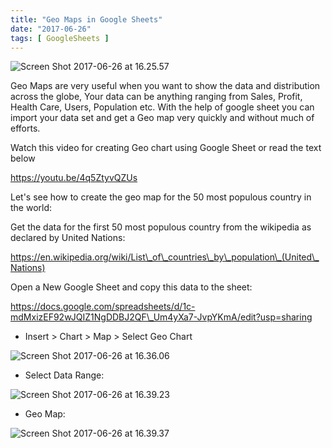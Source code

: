 ```yaml
---
title: "Geo Maps in Google Sheets"
date: "2017-06-26"
tags: [ GoogleSheets ]
---
```


![Screen Shot 2017-06-26 at 16.25.57](https://techpickup.files.wordpress.com/2017/06/screen-shot-2017-06-26-at-16-25-57.png)

Geo Maps are very useful when you want to show the data and distribution across the globe, Your data can be anything ranging from Sales, Profit, Health Care, Users, Population etc. With the help of google sheet you can import your data set and get a Geo map very quickly and without much of efforts.

Watch this video for creating Geo chart using Google Sheet or read the text below

https://youtu.be/4q5ZtyvQZUs

Let's see how to create the geo map for the 50 most populous country in the world:

Get the data for the first 50 most populous country from the wikipedia as declared by United Nations:

https://en.wikipedia.org/wiki/List\_of\_countries\_by\_population\_(United\_Nations)

Open a New Google Sheet and copy this data to the sheet:

https://docs.google.com/spreadsheets/d/1c-mdMxizEF92wJQIZ1NgDDBJ2QF\_Um4yXa7-JvpYKmA/edit?usp=sharing

- Insert > Chart > Map > Select Geo Chart

![Screen Shot 2017-06-26 at 16.36.06](https://techpickup.files.wordpress.com/2017/06/screen-shot-2017-06-26-at-16-36-06.png)

- Select Data Range:

![Screen Shot 2017-06-26 at 16.39.23](https://techpickup.files.wordpress.com/2017/06/screen-shot-2017-06-26-at-16-39-23.png)

- Geo Map:

![Screen Shot 2017-06-26 at 16.39.37](https://techpickup.files.wordpress.com/2017/06/screen-shot-2017-06-26-at-16-39-37.png)
